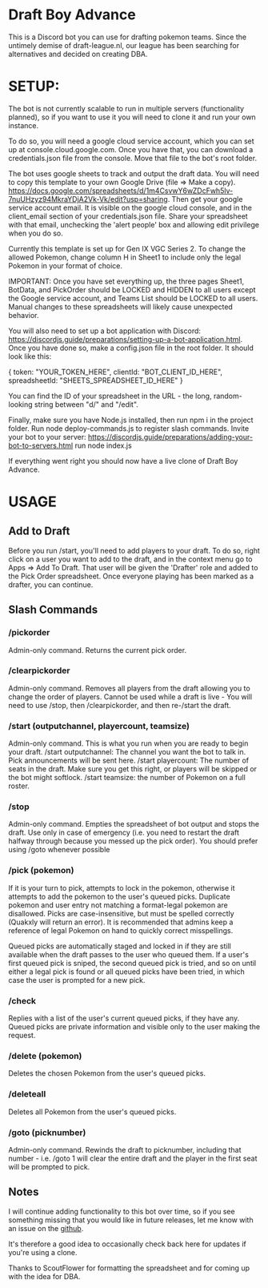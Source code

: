 # Draft Boy Advance

This is a Discord bot you can use for drafting pokemon teams. Since the untimely demise of draft-league.nl, our league has been searching for alternatives and decided on creating DBA.

# SETUP:

The bot is not currently scalable to run in multiple servers (functionality planned), so if you want to use it you will need to clone it and run your own instance.

To do so, you will need a google cloud service account, which you can set up at console.cloud.google.com. Once you have that, you can download a credentials.json file from the console. Move that file to the bot's root folder.

The bot uses google sheets to track and output the draft data. You will need to copy this template to your own Google Drive (file => Make a copy). https://docs.google.com/spreadsheets/d/1m4CsvwY6wZDcFwh5lv-7nuUHzyz94MkraYDjA2Vk-Vk/edit?usp=sharing. Then get your google service account email. It is visible on the google cloud console, and in the client_email section of your credentials.json file. Share your spreadsheet with that email, unchecking the 'alert people' box and allowing edit privilege when you do so.

Currently this template is set up for Gen IX VGC Series 2. To change the allowed Pokemon, change column H in Sheet1 to include only the legal Pokemon in your format of choice.

IMPORTANT: Once you have set everything up, the three pages Sheet1, BotData, and PickOrder should be LOCKED and HIDDEN to all users except the Google service account, and Teams List should be LOCKED to all users. Manual changes to these spreadsheets will likely cause unexpected behavior.

You will also need to set up a bot application with Discord: https://discordjs.guide/preparations/setting-up-a-bot-application.html. Once you have done so, make a config.json file in the root folder. It should look like this:

{
token: "YOUR_TOKEN_HERE",
clientId: "BOT_CLIENT_ID_HERE",
spreadsheetId: "SHEETS_SPREADSHEET_ID_HERE"
}

You can find the ID of your spreadsheet in the URL - the long, random-looking string between "d/" and "/edit".

Finally, make sure you have Node.js installed, then run npm i in the project folder.
Run node deploy-commands.js to register slash commands.
Invite your bot to your server: https://discordjs.guide/preparations/adding-your-bot-to-servers.html
run node index.js

If everything went right you should now have a live clone of Draft Boy Advance.

# USAGE

## Add to Draft

Before you run /start, you'll need to add players to your draft. To do so, right click on a user you want to add to the draft, and in the context menu go to Apps => Add To Draft. That user will be given the 'Drafter' role and added to the Pick Order spreadsheet. Once everyone playing has been marked as a drafter, you can continue.

## Slash Commands

### /pickorder

Admin-only command. Returns the current pick order.

### /clearpickorder

Admin-only command. Removes all players from the draft allowing you to change the order of players. Cannot be used while a draft is live - You will need to use /stop, then /clearpickorder, and then re-/start the draft.

### /start (outputchannel, playercount, teamsize)

Admin-only command. This is what you run when you are ready to begin your draft.
/start outputchannel: The channel you want the bot to talk in. Pick announcements will be sent here.
/start playercount: The number of seats in the draft. Make sure you get this right, or players will be skipped or the bot might softlock.
/start teamsize: the number of Pokemon on a full roster.

### /stop

Admin-only command. Empties the spreadsheet of bot output and stops the draft. Use only in case of emergency (i.e. you need to restart the draft halfway through because you messed up the pick order). You should prefer using /goto whenever possible

### /pick (pokemon)

If it is your turn to pick, attempts to lock in the pokemon, otherwise it attempts to add the pokemon to the user's queued picks. Duplicate pokemon and user entry not matching a format-legal pokemon are disallowed. Picks are case-insensitive, but must be spelled correctly (Quakxly will return an error). It is recommended that admins keep a reference of legal Pokemon on hand to quickly correct misspellings.

Queued picks are automatically staged and locked in if they are still available when the draft passes to the user who queued them. If a user's first queued pick is sniped, the second queued pick is tried, and so on until either a legal pick is found or all queued picks have been tried, in which case the user is prompted for a new pick.

### /check

Replies with a list of the user's current queued picks, if they have any. Queued picks are private information and visible only to the user making the request.

### /delete (pokemon)

Deletes the chosen Pokemon from the user's queued picks.

### /deleteall

Deletes all Pokemon from the user's queued picks.

### /goto (picknumber)

Admin-only command. Rewinds the draft to picknumber, including that number - i.e. /goto 1 will clear the entire draft and the player in the first seat will be prompted to pick.

## Notes

I will continue adding functionality to this bot over time, so if you see something missing that you would like in future releases, let me know with an issue on the [github](https://github.com/Sam-Dunlap/Draft-Boy-Advance).

It's therefore a good idea to occasionally check back here for updates if you're using a clone.

Thanks to ScoutFlower for formatting the spreadsheet and for coming up with the idea for DBA.
